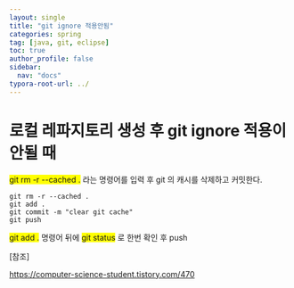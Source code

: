 ```yaml
---
layout: single
title: "git ignore 적용안됨"
categories: spring
tag: [java, git, eclipse]
toc: true
author_profile: false
sidebar:
  nav: "docs"
typora-root-url: ../
---
```


# 로컬 레파지토리 생성 후 git ignore 적용이 안될 때  

<span style="background-color:yellow">git rm -r --cached .</span> 라는 명령어를 입력 후 git 의 캐시를 삭제하고 커밋한다. 

```plain text
git rm -r --cached .
git add .
git commit -m "clear git cache"
git push
```

<span style="background-color:yellow">git add .</span> 명령어 뒤에 <span style="background-color:yellow">git status</span> 로 한번 확인 후 push



[참조]

https://computer-science-student.tistory.com/470





